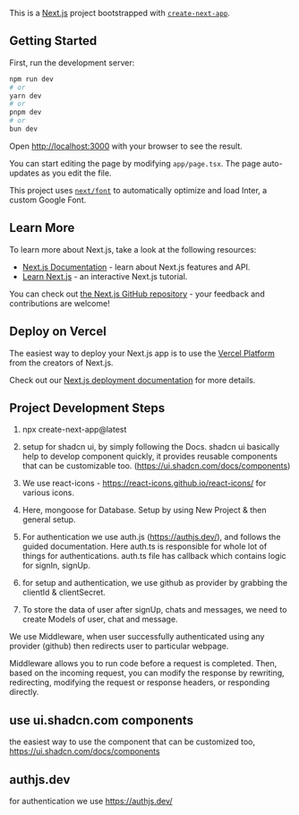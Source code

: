 This is a [Next.js](https://nextjs.org/) project bootstrapped with [`create-next-app`](https://github.com/vercel/next.js/tree/canary/packages/create-next-app).

## Getting Started

First, run the development server:

```bash
npm run dev
# or
yarn dev
# or
pnpm dev
# or
bun dev
```

Open [http://localhost:3000](http://localhost:3000) with your browser to see the result.

You can start editing the page by modifying `app/page.tsx`. The page auto-updates as you edit the file.

This project uses [`next/font`](https://nextjs.org/docs/basic-features/font-optimization) to automatically optimize and load Inter, a custom Google Font.

## Learn More

To learn more about Next.js, take a look at the following resources:

- [Next.js Documentation](https://nextjs.org/docs) - learn about Next.js features and API.
- [Learn Next.js](https://nextjs.org/learn) - an interactive Next.js tutorial.

You can check out [the Next.js GitHub repository](https://github.com/vercel/next.js/) - your feedback and contributions are welcome!

## Deploy on Vercel

The easiest way to deploy your Next.js app is to use the [Vercel Platform](https://vercel.com/new?utm_medium=default-template&filter=next.js&utm_source=create-next-app&utm_campaign=create-next-app-readme) from the creators of Next.js.

Check out our [Next.js deployment documentation](https://nextjs.org/docs/deployment) for more details.


## Project Development Steps

1. npx create-next-app@latest

2. setup for shadcn ui, by simply following the Docs. shadcn ui basically help to develop component quickly, it provides reusable components that can be customizable too. (https://ui.shadcn.com/docs/components)

3. We use react-icons - https://react-icons.github.io/react-icons/ for various icons.

4. Here, mongoose for Database. Setup by using New Project & then general setup.

5. For authentication we use auth.js (https://authjs.dev/), and follows the guided documentation. Here auth.ts is responsible for whole lot of things for authentications. auth.ts file has callback which contains logic for signIn, signUp.

6. for setup and authentication, we use github as provider by grabbing the clientId & clientSecret.

7. To store the data of user after signUp, chats and messages, we need to create Models of user, chat and message.


We use Middleware, when user successfully authenticated using any provider (github) then redirects user to particular webpage.

Middleware allows you to run code before a request is completed. Then, based on the incoming request, you can modify the response by rewriting, redirecting, modifying the request or response headers, or responding directly.


## use ui.shadcn.com components 

the easiest way to use the component that can be customized too, https://ui.shadcn.com/docs/components

## authjs.dev

for authentication we use https://authjs.dev/ 